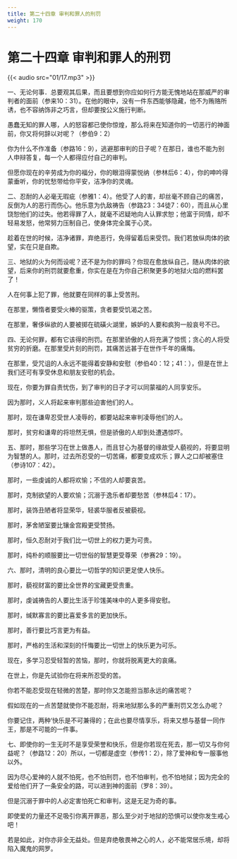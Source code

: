 ```yaml
---
title: 第二十四章 审判和罪人的刑罚
weight: 170
---
```

# 第二十四章 审判和罪人的刑罚

{{< audio src="01/17.mp3" >}}

一、无论何事．总要观其后果，而且要想到你应如何行方能无愧地站在那威严的审判者的面前（参来10：31）。在他的眼中，没有一件东西能够隐藏，他不为贿赂所诱，也不容纳饰非之巧言，但却要按公义施行判断。

愚蠢无知的罪人哪，人的怒容都已使你惊煌，那么将来在知道你的一切恶行的神面前，你又将何辞以对呢？（参伯9：2）

你为什么不作准备（参路16：9），逃避那审判的日子呢？在那日，谁也不能为别人申辩答复，每一个人都得应付自己的审判。

但愿你现在的辛劳成为你的福分，你的眼泪得蒙悦纳（参林后6：4），你的呻吟得蒙垂听，你的忧愁带给你平安，洁净你的灵魂。

二、忍耐的人必毫无瑕疵（参雅1：4）。他受了人的害，却丝毫不顾自己的痛苦，反倒为人的恶行而伤心。他乐意为仇敌祷告（参路23：34徒7：60），而且从心里饶恕他们的过失。他若得罪了人，就毫不迟疑地向人认罪求恕；他富于同情，却不轻易发怒，他常努力压制自己，使身体完全属于心灵。

趁着在世的时候，洁净诸罪，弃绝恶行，免得留着后来受罚。我们若放纵肉体的欲望，实在只是自欺。

三、地狱的火为何而设呢？还不是为你的罪吗？你现在愈放纵自己，随从肉体的欲望，后来你的刑罚就要愈重，你实在是在为你自己积聚更多的地狱火焰的燃料罢了！

人在何事上犯了罪，他就要在同样的事上受苦刑。

在那里，懒惰者要受火棒的驱策，贪者要受饥渴之苦。

在那里，奢侈纵欲的人要被掷在硫磺火湖里，嫉妒的人要和疯狗一般哀号不已。

四、无论何罪，都有它该得的刑罚。在那里骄傲的人将充满了惊慌；贪心的人将受贫穷的折磨。在那里受片刻的刑罚，其痛苦远甚于在世作千年的痛悔。

在那里，受咒诅的人永远不能得着安静和安慰（参伯40：12；41：），但是在世上我们还可有享受休息和朋友安慰的机会。

现在，你要为罪自责忧伤，到了审判的日子才可以同蒙福的人同享安乐。

因为那时，义人将起来审判那些迫害他们的人。

那时，现在谦卑忍受世人凌辱的，都要站起来审判凌辱他们的人。

那时，贫穷和谦卑的将坦然无惧，但是骄傲的人却到处遭遇惊吓。

五、那时，那些学习在世上做愚人，而且甘心为基督的缘故受人藐视的，将要显明为智慧的人。那时，过去所忍受的一切苦痛，都要变成欢乐；罪人之口却被塞住（参诗107：42）。

那时，一些虔诚的人都将欢愉；不信的人却要哀苦。

那时，克制欲望的人要欢愉；沉溺于逸乐者却要愁苦（参林后4：17）。

那时，装饰丑陋者将显荣华，轻裘华服者反被藐视。

那时，茅舍陋室要比镶金宫殿更受赞扬。

那时，恒久忍耐对于我们比一切世上的权力更为可贵。

那时，纯朴的顺服要比一切世俗的智慧更受尊荣（参赛29：19）。

六、那时，清明的良心要比一切哲学的知识更足使人快乐。

那时，藐视财富的要比全世界的宝藏更受贵重。

那时，虔诚祷告的人要比生活于珍馐美味中的人更多得安慰。

那时，缄默寡言的要比喜爱多言的更加快乐。

那时，善行要比巧言更为有益。

那时，严格的生活和深刻的忏悔要比一切世上的快乐更为可乐。

现在，多学习忍受轻暂的苦恼，那时，你就将脱离更大的哀痛。

在世上，你是先试验你在将来所忍受的苦。

你若不能忍受现在轻微的苦楚，那时你又怎能担当那永远的痛苦呢？

假如现在的一点苦楚就使你不能忍耐，将来地狱那么多的严重刑罚又怎么办呢？

你要记住，两种‘快乐是不可兼得的；在此也要尽情享乐，将来又想与基督一同作王，那是不可能的一件事。

七、即使你的一生无时不是享受荣誉和快乐，但是你若现在死去，那一切又与你何益呢？（参路12：20）所以，一切都是虚空（参传1：2），除了爱神和专一服事他以外。

因为尽心爱神的人就不怕死，也不怕刑罚，也不怕审判，也不怕地狱；因为完全的爱给他们开了一条安全的路，可以进到神的面前（罗8：39）。

但是沉溺于罪中的人必定害怕死亡和审判，这是无足为奇的事。

即使爱的力量还不足吸引你离开罪恶，那么至少对于地狱的恐惧可以使你发生戒心吧！

若是如此，对你亦非全无益处。但是弃绝敬畏神之心的人，必不能常居乐境，却将陷入魔鬼的网罗。

